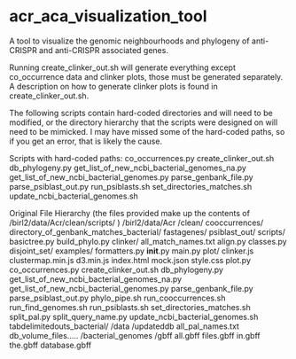 # acr_aca_visualization_tool
A tool to visualize the genomic neighbourhoods and phylogeny of anti-CRISPR and anti-CRISPR associated genes.

Running create_clinker_out.sh will generate everything except co_occurrence data and clinker plots, those must be
generated separately. A description on how to generate clinker plots is found in create_clinker_out.sh.

The following scripts contain hard-coded directories and will need to be modified, or the directory hierarchy that the
scripts were designed on will need to be mimicked. I may have missed some of the hard-coded paths, so if you get an
error, that is likely the cause.

Scripts with hard-coded paths:
    co_occurrences.py
    create_clinker_out.sh
    db_phylogeny.py
    get_list_of_new_ncbi_bacterial_genomes_na.py
    get_list_of_new_ncbi_bacterial_genomes.py
    parse_genbank_file.py
    parse_psiblast_out.py
    run_psiblasts.sh
    set_directories_matches.sh
    update_ncbi_bacterial_genomes.sh


Original File Hierarchy (the files provided make up the contents of /birl2/data/Acr/clean/scripts/ )
    /birl2/data/Acr
        /clean/
            cooccurrences/
            directory_of_genbank_matches_bacterial/
            fastagenes/
            psiblast_out/
            scripts/
                basictree.py
                build_phylo.py
                clinker/
                    all_match_names.txt
                    align.py
                    classes.py
                    disjoint_set/
                    examples/
                    formatters.py
                    __init__.py
                    main.py
                    plot/
                        clinker.js
                        clustermap.min.js
                        d3.min.js
                        index.html
                        mock.json
                        style.css
                    plot.py
                co_occurrences.py
                create_clinker_out.sh
                db_phylogeny.py
                get_list_of_new_ncbi_bacterial_genomes_na.py
                get_list_of_new_ncbi_bacterial_genomes.py
                parse_genbank_file.py
                parse_psiblast_out.py
                phylo_pipe.sh
                run_cooccurrences.sh
                run_find_genomes.sh
                run_psiblasts.sh
                set_directories_matches.sh
                split_pal.py
                split_query_name.py
                update_ncbi_bacterial_genomes.sh
            tabdelimitedouts_bacterial/
        /data
            /updateddb
                all_pal_names.txt
                db_volume_files.....
            /bacterial_genomes
                /gbff
                    all.gbff
                    files.gbff
                    in.gbff
                    the.gbff
                    database.gbff
